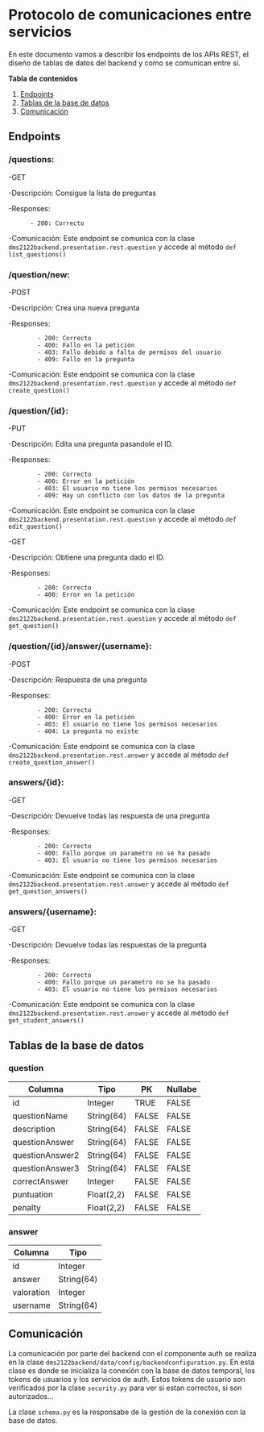 # Protocolo de comunicaciones entre servicios
En este documento vamos a describir los endpoints de los APIs REST, el diseño de tablas de datos del backend y como se comunican entre sí. 



**Tabla de contenidos**
 1. [Endpoints](https://github.com/Alvaro9rc/practica-dms-2021-2022/edit/main/Memoria/ProtocoloComunicaciones.md "Endpoints")
 2. [Tablas de la base de datos](https://github.com/Alvaro9rc/practica-dms-2021-2022/edit/main/Memoria/ProtocoloComunicaciones.md "Tablas de la base de datos")
 3. [Comunicación](https://github.com/Alvaro9rc/practica-dms-2021-2022/edit/main/Memoria/ProtocoloComunicaciones.md "Comunicación")



Endpoints 
-------------

### /questions:

-GET

-Descripción: Consigue la lista de preguntas 

-Responses: 

          - 200: Correcto

-Comunicación: Este endpoint se comunica con la clase `dms2122backend.presentation.rest.question` y accede al método `def list_questions()`

### /question/new:

-POST

-Descripción: Crea una nueva pregunta

-Responses: 

            - 200: Correcto 
            - 400: Fallo en la petición            
            - 403: Fallo debido a falta de permisos del usuario       
            - 409: Fallo en la pregunta
            
-Comunicación: Este endpoint se comunica con la clase `dms2122backend.presentation.rest.question` y accede al método `def create_question()`

### /question/{id}:

-PUT

-Descripción: Edita una pregunta pasandole el ID.

-Responses:

            - 200: Correcto
            - 400: Error en la petición
            - 403: El usuario no tiene los permisos necesarios
            - 409: Hay un conflicto con los datos de la pregunta
            
-Comunicación: Este endpoint se comunica con la clase `dms2122backend.presentation.rest.question` y accede al método `def edit_question()`

-GET

-Descripción: Obtiene una pregunta dado el ID.

-Responses:

            - 200: Correcto
            - 400: Error en la petición

-Comunicación: Este endpoint se comunica con la clase `dms2122backend.presentation.rest.question` y accede al método `def get_question()`



### /question/{id}/answer/{username}:

-POST

-Descripción: Respuesta de una pregunta

-Responses:

            - 200: Correcto
            - 400: Error en la petición
            - 403: El usuario no tiene los permisos necesarios
            - 404: La pregunta no existe
            
-Comunicación: Este endpoint se comunica con la clase `dms2122backend.presentation.rest.answer` y accede al método `def create_question_answer()`


### answers/{id}:

-GET

-Descripción: Devuelve todas las respuesta de una pregunta

-Responses:

            - 200: Correcto
            - 400: Fallo porque un parametro no se ha pasado
            - 403: El usuario no tiene los permisos necesarios
            
-Comunicación: Este endpoint se comunica con la clase `dms2122backend.presentation.rest.answer` y accede al método `def get_question_answers()`


### answers/{username}:

-GET

-Descripción: Devuelve todas las respuestas de la pregunta

-Responses:

            - 200: Correcto
            - 400: Fallo porque un parametro no se ha pasado
            - 403: El usuario no tiene los permisos necesarios
            
-Comunicación: Este endpoint se comunica con la clase `dms2122backend.presentation.rest.answer` y accede al método `def get_student_answers()`


Tablas de la base de datos 
-------------

### question

Columna  | Tipo         |   PK    | Nullabe
--------- | ----------  | ------- | --------
id        | Integer |TRUE  | FALSE
questionName | String(64) |    FALSE    | FALSE
description   | String(64) |    FALSE    | FALSE
questionAnswer | String(64) |  FALSE     | FALSE
questionAnswer2 | String(64) | FALSE     |  FALSE
questionAnswer3  | String(64) | FALSE    | FALSE
correctAnswer    | Integer | FALSE       | FALSE
puntuation       | Float(2,2) |  FALSE   | FALSE
penalty          | Float(2,2) |  FALSE     | FALSE


### answer

Columna  | Tipo        
--------- | ----------  
id        | Integer 
answer | String(64) 
valoration   | Integer 
username | String(64) 


Comunicación 
-------------

La comunicación por parte del backend con el componente auth se realiza en la clase `dms2122backend/data/config/backendconfiguration.py`. En esta clase es donde se inicializa la conexión con la base de datos temporal, los tokens de usuarios y los servicios de auth. Estos tokens de usuario son verificados por la clase `security.py` para ver si estan correctos, si son autorizados... 

La clase `schema.py` es la responsabe de la gestión de la conexión con la base de datos. 
